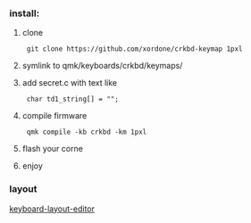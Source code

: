### install:

1. clone

        git clone https://github.com/xordone/crkbd-keymap 1pxl
2. symlink to qmk/keyboards/crkbd/keymaps/
3. add secret.c with text like
        
        char td1_string[] = "";
4. compile firmware
        
        qmk compile -kb crkbd -km 1pxl

5. flash your corne
6. enjoy

### layout

[keyboard-layout-editor](http://www.keyboard-layout-editor.com/#/gists/75d5858872acfa366811df40c6937df0)